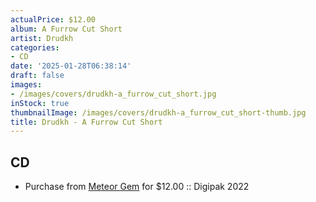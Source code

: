 ```yaml
---
actualPrice: $12.00
album: A Furrow Cut Short
artist: Drudkh
categories:
- CD
date: '2025-01-28T06:38:14'
draft: false
images:
- /images/covers/drudkh-a_furrow_cut_short.jpg
inStock: true
thumbnailImage: /images/covers/drudkh-a_furrow_cut_short-thumb.jpg
title: Drudkh - A Furrow Cut Short
---
```


## CD
* Purchase from [Meteor Gem](https://meteor-gem.com/products/drudkh-a-furrow-cut-short-cd) for $12.00 :: Digipak 2022
